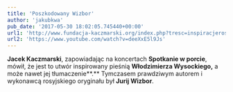 ```yaml
---
title: 'Poszkodowany Wizbor'
author: 'jakubkwa'
pub_date: '2017-05-30 18:02:05.745440+00:00'
url1: 'http://www.fundacja-kaczmarski.org/index.php?tresc=inspiracjerosyjskie'
url2: 'https://www.youtube.com/watch?v=deeXxE5l9Js'
---
```


**Jacek Kaczmarski**, zapowiadając na koncertach **Spotkanie w porcie**, mówił, że jest to utwór inspirowany pieśnią **Włodzimierza Wysockiego,** a może nawet jej tłumaczenie**.** Tymczasem prawdziwym autorem i wykonawcą rosyjskiego oryginału był **Jurij Wizbor**.